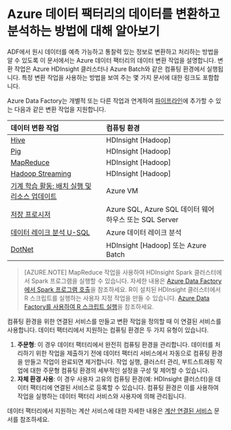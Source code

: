 <properties 
	pageTitle="데이터 변환: 데이터 처리 및 변환 | Microsoft Azure" 
	description="Azure 데이터 팩터리에서 데이터를 변환하는 방법에 대해 알아봅니다. Azure HDInsight 클러스터 또는 Azure 배치에서 데이터를 변환하고 처리합니다." 
	keywords="데이터 변환, 데이터 처리, 데이터를 변환, 변환 작업"
	services="data-factory" 
	documentationCenter="" 
	authors="spelluru" 
	manager="jhubbard" 
	editor="monicar"/>

<tags 
	ms.service="data-factory" 
	ms.workload="data-services" 
	ms.tgt_pltfrm="na" 
	ms.devlang="na" 
	ms.topic="article" 
	ms.date="09/12/2016" 
	ms.author="spelluru"/>

# Azure 데이터 팩터리의 데이터를 변환하고 분석하는 방법에 대해 알아보기
ADF에서 원시 데이터를 예측 가능하고 통찰력 있는 정보로 변환하고 처리하는 방법을 알 수 있도록 이 문서에서는 Azure 데이터 팩터리의 데이터 변환 작업을 설명합니다. 변환 작업은 Azure HDInsight 클러스터나 Azure Batch와 같은 컴퓨팅 환경에서 실행됩니다. 특정 변환 작업을 사용하는 방법을 보여 주는 몇 가지 문서에 대한 링크도 포함합니다.
 
Azure Data Factory는 개별적 또는 다른 작업과 연계하여 [파이프라인](data-factory-create-pipelines.md)에 추가할 수 있는 다음과 같은 변환 작업을 지원합니다.

데이터 변환 작업 | 컴퓨팅 환경 
:----------------------- | :--------------------
[Hive](data-factory-hive-activity.md) | HDInsight [Hadoop] 
[Pig](data-factory-pig-activity.md) | HDInsight [Hadoop]
[MapReduce](data-factory-map-reduce.md) | HDInsight [Hadoop]
[Hadoop Streaming](data-factory-hadoop-streaming-activity.md) | HDInsight [Hadoop] 
[기계 학습 활동: 배치 실행 및 리소스 업데이트](data-factory-azure-ml-batch-execution-activity.md) | Azure VM 
[저장 프로시저](data-factory-stored-proc-activity.md) | Azure SQL, Azure SQL 데이터 웨어하우스 또는 SQL Server |
[데이터 레이크 분석 U-SQL](data-factory-usql-activity.md) | Azure 데이터 레이크 분석 
[DotNet](data-factory-use-custom-activities.md) | HDInsight [Hadoop] 또는 Azure Batch
   
> [AZURE.NOTE] 
MapReduce 작업을 사용하여 HDInsight Spark 클러스터에서 Spark 프로그램을 실행할 수 있습니다. 자세한 내용은 [Azure Data Factory에서 Spark 프로그램 호출](data-factory-spark.md)을 참조하세요. R이 설치된 HDInsight 클러스터에서 R 스크립트를 실행하는 사용자 지정 작업을 만들 수 있습니다. [Azure Data Factory를 사용하여 R 스크립트 실행](https://github.com/Azure/Azure-DataFactory/tree/master/Samples/RunRScriptUsingADFSample)을 참조하세요.
 

컴퓨팅 환경을 위한 연결된 서비스를 만들고 변환 작업을 정의할 때 이 연결된 서비스를 사용합니다. 데이터 팩터리에서 지원하는 컴퓨팅 환경은 두 가지 유형이 있습니다.

1. **주문형**: 이 경우 데이터 팩터리에서 완전히 컴퓨팅 환경을 관리합니다. 데이터를 처리하기 위한 작업을 제출하기 전에 데이터 팩터리 서비스에서 자동으로 컴퓨팅 환경을 만들고 작업이 완료되면 제거합니다. 작업 실행, 클러스터 관리, 부트스트래핑 작업에 대한 주문형 컴퓨팅 환경의 세부적인 설정을 구성 및 제어할 수 있습니다.
2. **자체 환경 사용**: 이 경우 사용자 고유의 컴퓨팅 환경(예: HDInsight 클러스터)을 데이터 팩터리에 연결된 서비스로 등록할 수 있습니다. 컴퓨팅 환경은 이를 사용하여 작업을 실행하는 데이터 팩터리 서비스와 사용자에 의해 관리됩니다.

데이터 팩터리에서 지원하는 계산 서비스에 대한 자세한 내용은 [계산 연결된 서비스](data-factory-compute-linked-services.md) 문서를 참조하세요.

<!---HONumber=AcomDC_0914_2016-->
